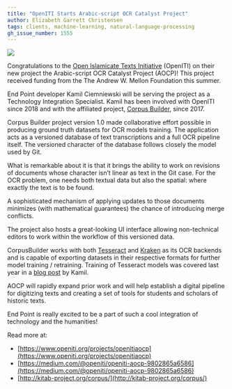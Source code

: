 ```yaml
---
title: "OpenITI Starts Arabic-script OCR Catalyst Project"
author: Elizabeth Garrett Christensen
tags: clients, machine-learning, natural-language-processing
gh_issue_number: 1555
---
```


![](/blog/2019/09/10/openiti-arabic-ocr-catalyst-project/banner.jpg)

Congratulations to the [Open Islamicate Texts Initiative](https://iti-corpus.github.io/) (OpenITI) on their new project the Arabic-script OCR Catalyst Project (AOCP)! This project received funding from the The Andrew W. Mellon Foundation this summer.

End Point developer Kamil Ciemniewski will be serving the project as a Technology Integration Specialist. Kamil has been involved with OpenITI since 2018 and with the affiliated project, [Corpus Builder](https://openiti.org/projects/corpusbuilder), since 2017.

Corpus Builder project version 1.0 made collaborative effort possible in producing ground truth datasets for OCR models training. The application acts as a versioned database of text transcriptions and a full OCR pipeline itself. The versioned character of the database follows closely the model used by Git.

What is remarkable about it is that it brings the ability to work on revisions of documents whose character isn’t linear as text in the Git case. For the OCR problem, one needs both textual data but also the spatial: where exactly the text is to be found.

A sophisticated mechanism of applying updates to those documents minimizes (with mathematical guarantees) the chance of introducing merge conflicts.

The project also hosts a great-looking UI interface allowing non-technical editors to work within the workflow of this versioned data.

CorpusBuilder works with both [Tesseract](https://github.com/tesseract-ocr/tesseract) and [Kraken](http://kraken.re/) as its OCR backends and is capable of exporting datasets in their respective formats for further model training / retraining. Training of Tesseract models was covered last year in a [blog post](https://www.endpoint.com/blog/2018/07/09/training-tesseract-models-from-scratch) by Kamil.

AOCP will rapidly expand prior work and will help establish a digital pipeline for digitizing texts and creating a set of tools for students and scholars of historic texts. 

End Point is really excited to be a part of such a cool integration of technology and the humanities! 

Read more at:

- [https://www.openiti.org/projects/openitiaocp](https://www.openiti.org/projects/openitiaocp)
- [https://medium.com/@openiti/openiti-aocp-9802865a6586](https://medium.com/@openiti/openiti-aocp-9802865a6586)
- [http://kitab-project.org/corpus/](http://kitab-project.org/corpus/)
